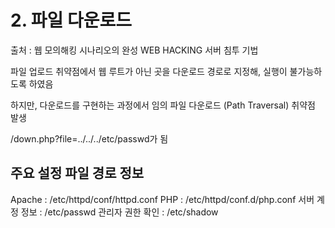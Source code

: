 # 2. 파일 다운로드

출처 : 웹 모의해킹 시나리오의 완성 WEB HACKING 서버 침투 기법

파일 업로드 취약점에서 웹 루트가 아닌 곳을 다운로드 경로로 지정해, 실행이 불가능하도록 하였음

하지만, 다운로드를 구현하는 과정에서 임의 파일 다운로드 (Path Traversal) 취약점 발생

/down.php?file=../../../etc/passwd가 됨

## 주요 설정 파일 경로 정보

Apache : /etc/httpd/conf/httpd.conf
PHP : /etc/httpd/conf.d/php.conf
서버 계정 정보 : /etc/passwd
관리자 권한 확인 : /etc/shadow